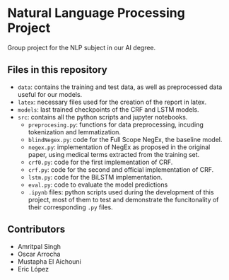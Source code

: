 # Natural Language Processing Project
Group project for the NLP subject in our AI degree.

## Files in this repository
- `data`: contains the training and test data, as well as preprocessed data useful for our models.
- `latex`: necessary files used for the creation of the report in latex.
- `models`: last trained checkpoints of the CRF and LSTM models.
- `src`: contains all the python scripts and jupyter notebooks.
	- `preprocesing.py`: functions for data preprocessing, incuding tokenization and lemmatization.
	- `blindNegex.py`: code for the Full Scope NegEx, the baseline model.
	- `negex.py`: implementation of NegEx as proposed in the original paper, using medical terms extracted from the training set.
	- `crf0.py`: code for the first implementation of CRF.
	- `crf.py`: code for the second and official implementation of CRF.
	- `lstm.py`: code for the BiLSTM implementation.
	- `eval.py`: code to evaluate the model predictions
	- `.ipynb` files: python scripts used during the development of this project, most of them to test and demonstrate the funcitonality of their corresponding `.py` files.

## Contributors
- Amritpal Singh
- Oscar Arrocha
- Mustapha El Aichouni
- Eric López
